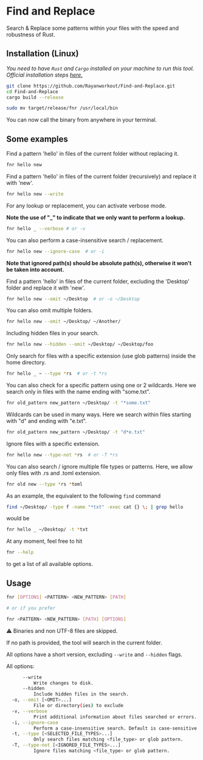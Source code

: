 # Find and Replace

Search & Replace some patterns within your files with the speed and robustness of Rust.

## Installation (Linux)

_You need to have `Rust` and `Cargo` installed on your machine to run this tool. Official installation steps [here.](https://www.rust-lang.org/tools/install)_

```bash
git clone https://github.com/Rayanworkout/Find-and-Replace.git
cd Find-and-Replace
cargo build --release

sudo mv target/release/fnr /usr/local/bin

```

You can now call the binary from anywhere in your terminal.


## Some examples

Find a pattern 'hello' in files of the current folder without replacing it.
    
```bash
fnr hello new
```

Find a pattern 'hello' in files of the current folder (recursively) and replace it with 'new'.

```bash
fnr hello new --write
```

For any lookup or replacement, you can activate verbose mode.

**Note the use of "_" to indicate that we only want to perform a lookup.**

```bash
fnr hello _ --verbose # or -v
```

You can also perform a case-insensitive search / replacement.

```bash
fnr hello new --ignore-case  # or -i
```


**Note that ignored path(s) should be absolute path(s), otherwise it won't be taken into account.**

Find a pattern 'hello' in files of the current folder, excluding the 'Desktop' folder and replace it with 'new'.

```bash
fnr hello new --omit ~/Desktop  # or -o ~/Desktop
```

You can also omit multiple folders.

```bash
fnr hello new --omit ~/Desktop/ ~/Another/
```

Including hidden files in your search.

```bash
fnr hello new --hidden --omit ~/Desktop/ ~/Desktop/foo
```

Only search for files with a specific extension (use glob patterns) inside the home directory.

```bash
fnr hello _ ~ --type *rs  # or -t *rs
```

You can also check for a specific pattern using one or 2 wildcards.
Here we search only in files with the name ending with "some.txt".
```bash
fnr old_pattern new_pattern ~/Desktop/ -t "*some.txt"
```

Wildcards can be used in many ways. Here we search within files starting with "d" and ending with "e.txt".
```bash
fnr old_pattern new_pattern ~/Desktop/ -t "d*e.txt"
```

Ignore files with a specific extension.

```bash
fnr hello new --type-not *rs  # or -T *rs
```

You can also search / ignore multiple file types or patterns.
Here, we allow only files with .rs and .toml extension.

```bash
fnr old new --type *rs *toml
```


As an example, the equivalent to the following `find` command
```bash
find ~/Desktop/ -type f -name "*txt" -exec cat {} \; | grep hello
```
would be
```bash
fnr hello _ ~/Desktop/ -t *txt
```

At any moment, feel free to hit 
```bash
fnr --help
```
to get a list of all available options.



## Usage

```bash
fnr [OPTIONS] <PATTERN> <NEW_PATTERN> [PATH]

# or if you prefer

fnr <PATTERN> <NEW_PATTERN> [PATH] [OPTIONS]

```

⚠️ Binaries and non UTF-8 files are skipped.

If no path is provided, the tool will search in the current folder.

All options have a short version, excluding `--write` and `--hidden` flags.


All options:

```bash
      --write
          Write changes to disk.
      --hidden
          Include hidden files in the search.
  -o, --omit [<OMIT>...]
          File or directory(ies) to exclude
  -v, --verbose
          Print additional information about files searched or errors.
  -i, --ignore-case
          Perform a case-insensitive search. Default is case-sensitive.
  -t, --type [<SELECTED_FILE_TYPES>...]
          Only search files matching <file_type> or glob pattern.
  -T, --type-not [<IGNORED_FILE_TYPES>...]
          Ignore files matching <file_type> or glob pattern.
```
